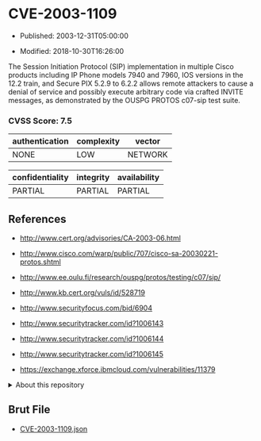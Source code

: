 # CVE-2003-1109

- Published: 2003-12-31T05:00:00

- Modified: 2018-10-30T16:26:00

The Session Initiation Protocol (SIP) implementation in multiple Cisco products including IP Phone models 7940 and 7960, IOS versions in the 12.2 train, and Secure PIX 5.2.9 to 6.2.2 allows remote attackers to cause a denial of service and possibly execute arbitrary code via crafted INVITE messages, as demonstrated by the OUSPG PROTOS c07-sip test suite.

### CVSS Score: **7.5**

| authentication | complexity | vector |
| --- | --- | --- |
| NONE | LOW | NETWORK |

| confidentiality | integrity | availability |
| --- | --- | --- |
| PARTIAL | PARTIAL | PARTIAL |

## References

* http://www.cert.org/advisories/CA-2003-06.html

* http://www.cisco.com/warp/public/707/cisco-sa-20030221-protos.shtml

* http://www.ee.oulu.fi/research/ouspg/protos/testing/c07/sip/

* http://www.kb.cert.org/vuls/id/528719

* http://www.securityfocus.com/bid/6904

* http://www.securitytracker.com/id?1006143

* http://www.securitytracker.com/id?1006144

* http://www.securitytracker.com/id?1006145

* https://exchange.xforce.ibmcloud.com/vulnerabilities/11379

<details>
<summary>About this repository</summary> 

  This repository is part of the project [Live Hack CVE](https://github.com/Live-Hack-CVE). Main website can be found [www.live-hack.org](https://www.live-hack.org) 
  
  Made by [Sn0wAlice](https://github.com/Sn0wAlice) for the people that care about security and need to have a feed of the latest CVEs. Hope you enjoy it, don't forget to star the repo and follow me on [Twitter](https://twitter.com/Sn0wAlice) and [Github](https://github.com/Sn0wAlice). And that is my [personnal website](https://www.alice-snow.me/)

  - [Home Page](https://github.com/Live-Hack-CVE)
  - [Framework](https://github.com/Live-Hack-CVE/cve-framework)
  - [CVE database](https://github.com/Live-Hack-CVE/full_database)
  - [Changelog](https://github.com/Live-Hack-CVE/Changelog)
</details>

## Brut File

* [CVE-2003-1109.json](https://raw.githubusercontent.com/Live-Hack-CVE/full_database/main/cves/2003/CVE-2003-1109.json)

